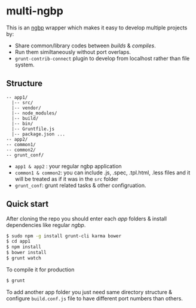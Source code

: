 multi-ngbp
=========

This is an [ngbp](https://github.com/ngbp/ngbp) wrapper which makes it easy to develop multiple projects by:

  - Share common/library codes between *builds* & *compiles*.
  - Run them similtaneously without port overlaps.
  - ```grunt-contrib-connect``` plugin to develop from localhost rather than file system.

Structure
---------
```
-- app1/
  |-- src/
  |-- vendor/
  |-- node_modules/
  |-- build/
  |-- bin/
  |-- Gruntfile.js
  |-- package.json ...
-- app2/ 
-- common1/
-- common2/
-- grunt_conf/
```

  - ```app1 & app2``` : your regular ngbp application
  - ```common1 & common2```: you can include .js, .spec, .tpl.html, .less files and it will be treated as if it was in the ```src``` folder
  - ```grunt_conf```: grunt related tasks & other configruation.

Quick start
--------------
After cloning the repo you should enter each *app* folders & install dependencies like regular *ngbp*.  
 
```sh
$ sudo npm -g install grunt-cli karma bower
$ cd app1
$ npm install
$ bower install
$ grunt watch
```

To compile it for production

```sh
$ grunt
```

To add another app folder you just need same directory structure & configure ```build.conf.js``` file to have different port numbers than others.


